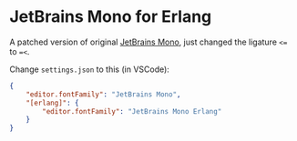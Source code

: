 JetBrains Mono for Erlang
=========================

A patched version of original [JetBrains Mono](https://github.com/JetBrains/JetBrainsMono), just changed the ligature `<=` to `=<`.

Change `settings.json` to this (in VSCode):

```json
{
    "editor.fontFamily": "JetBrains Mono",
    "[erlang]": {
        "editor.fontFamily": "JetBrains Mono Erlang"
    }
}
```